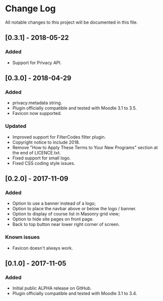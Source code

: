 # Change Log
All notable changes to this project will be documented in this file.

## [0.3.1] - 2018-05-22
### Added
- Support for Privacy API.

## [0.3.0] - 2018-04-29
### Added
- privacy:metadata string.
- Plugin officially compatible and tested with Moodle 3.1 to 3.5.
- Favicon now supported.
### Updated
- Improved support for FilterCodes filter plugin.
- Copyright notice to include 2018.
- Remove "How to Apply These Terms to Your New Programs" section at the end of LICENCE.txt.
- Fixed support for small logo.
- Fixed CSS coding style issues.

## [0.2.0] - 2017-11-09
### Added
- Option to use a banner instead of a logo;
- Option to place the navbar above or below the logo / banner.
- Option to display of course list in Masonry grid view;
- Option to hide site pages on front page.
- Back to top button near lower right corner of screen.
### Known issues
- Favicon doesn't always work.

## [0.1.0] - 2017-11-05
### Added
- Initial public ALPHA release on GitHub.
- Plugin officially compatible and tested with Moodle 3.1 to 3.4.
